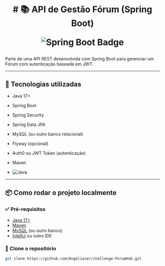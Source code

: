 <h1>
<div align="center">
  # 📚 API de Gestão Fórum (Spring Boot) 
  <p align="center">
  <img src="https://img.shields.io/badge/spring--boot-3.0-brightgreen" alt="Spring Boot Badge" />
</p>
</div>
</h1>

Parte de uma API REST desenvolvida com Spring Boot para gerenciar um Fórum com autenticação baseada em JWT.

---

## 🚀 Tecnologias utilizadas

- Java 17+
- Spring Boot
- Spring Security
- Spring Data JPA
- MySQL (ou outro banco relacional)
- Flyway (opcional)
- Auth0 ou JWT Token (autenticação)
- Maven

- ![Java](https://img.shields.io/badge/Language-Java-red?logo=java&logoColor=white)

---

## 📦 Como rodar o projeto localmente

### ✅ Pré-requisitos

- [Java 17+](https://adoptium.net/)
- [Maven](https://maven.apache.org/)
- [MySQL](https://www.mysql.com/) (ou outro banco)
- [IntelliJ](https://www.jetbrains.com/idea/) ou outro IDE

### 📁 Clone o repositório

```bash
git clone https://github.com/Angeliazer/challenge-ForumHub.git
